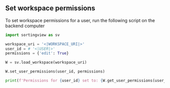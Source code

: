 ## Set workspace permissions

To set workspace permissions for a user, run the following script on the backend computer

```python
import sortingview as sv

workspace_uri = '<|WORKSPACE_URI|>'
user_id = # '<|USER|>'
permissions = {'edit': True}

W = sv.load_workspace(workspace_uri)

W.set_user_permissions(user_id, permissions)

print(f'Permissions for {user_id} set to: {W.get_user_permissions(user_id)}')
```
